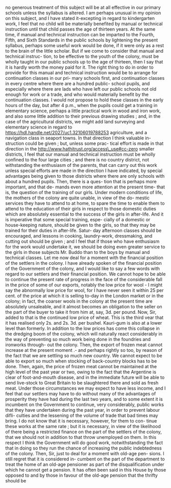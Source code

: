 no generous treatment of this subject will be at all effective in our primary schools unless the syllabus is altered. I am perhaps unusual in my opinion on this subject, and I have stated it-excepting in regard to kindergarten work, I feel that no child will be materially benefited by manual or technical instruction until that child passes the age of thirteen years. At the same time, if manual and technical instruction can be imparted to the Fourth, Fifth, and Sixth Standards in the public schools by lightening the present syllabus, perhaps some useful work would be done, if it were only as a rest to the brain of the little scholar. But if we come to consider that manual and technical instruc- tion, to be effective to the youth of the colony, must be wholly taught in our public schools up to the age of thirteen, then I say that it is hardly worth the money paid for it. The right thing to do in order to provide for this manual and technical instruction would be to arrange for continuation classes in our pri- mary schools first, and continuation classes in every centre where there are a hundred public- school pupils, and especially where there are lads who have left our public schools not old enough for work or a trade, and who would materially benefit by the continuation classes. I would not propose to hold these classes in the early hours of the day, but after 4 p.m., when the pupils could get a training in elementary science, perhaps a little practical work in wood and iron work, and also some little addition to their previous drawing studies ; and, in the case of the agricultural districts, we might add land surveying and elementary science in regard to https://hdl.handle.net/2027/uc1.32106019788253 agriculture, and a navigation class in seaport towns. In that direction I think valuable in- struction could be given ; but, unless some prac- tical effort is made in that direction in the http://www.hathitrust.org/access\_use#cc-zero smaller districts, I feel that our manual and technical instruction must be wholly confined to the four large cities ; and there is no country district, not withstanding the enthusiasm of the parents, that can carry out this work unless special efforts are made in the direction I have indicated, by special advantages being given to those districts where there are only schools with about a hundred pupils. Then, there is a ques- tion that is perhaps more important, and that de- mands even more attention at the present time- that is, the question of the training of our girls. Under modern conditions of life, the mothers of the colony are quite unable, in view of the do- mestic services they have to attend to at home, to spare the time to enable them to attend to the education of their girls in respect to those domestic duties which are absolutely essential to the success of the girls in after-life. And it is imperative that some special training, espe- cially of a domestic or house-keeping nature, should be given to the girls, so that they may be trained for their duties in after-life. Satur- day afternoon classes should be encouraged, and lessons in cooking, laundry-work, dressmaking, and cutting out should be given ; and I feel that if those who have enthusiasm for the work would undertake it, we should be doing even greater service to the girls in those subjects Mr. Buddo than to the boys by manual and technical classes. Let me now deal for a moment with the financial position of the settlers in the colony. I have already spoken of the financial position of the Government of the colony, and I would like to say a few words with regard to our settlers and their financial position. We cannot hope to be able to continue the present rate of progress in the face of the considerable fall in the price of some of our exports, notably the low price for wool - I might say the abnormally low price for wool, for I have never seen it within 25 per cent. of the price at which it is selling to-day in the London market or in the colony; in fact, the coarser wools in the colony at the present time are absolutely unsaleable, and it almost becomes an obligation to the seller on the part of the buyer to take it from him at, say, 3d. per pound. Now, Sir, added to that is the continued low price of wheat. This is the third vear that it has realised only 2s. and 2s. 3d. per bushel. Kauri-gum is also at a lower level than formerly. In addition to the low prices has come this collapse in the dredging boom of the colony, which will naturally react considerably in the way of preventing so much work being done in the foundries and ironworks through- out the colony. Then, the export of frozen meat cannot increase at the present moment .- and perhaps rightly so too, by reason of the fact that we are settling so much new country. We cannot expect to be able to export so much when stocking of back-country blocks has to be done. Then, again, the price of frozen meat cannot be maintained at the high level of the past year or two, owing to the fact that the Argentine is clear of foot-and-mouth disease, and in the immediate future will be able to send live-stock to Great Britain to be slaughtered there and sold as fresh meat. Under those circumstances we may expect to have less income, and I feel that our settlers may have to do without many of the advantages of prosperity they have had during the last two years, and to some extent it is incumbent on the Government to continue, very considerably, public works that they have undertaken during the past year, in order to prevent labour difli- culties and the lessening of the volume of trade that bad times may bring. I do not know that it is necessary, however, for them to con- tinue these works at the same rate ; but it is necessary, in view of the likelihood of there being a restricted finance on the part of the settlers of the colony, that we should not in addition to that throw unemployed on them. In this respect I think the Government will do good work, notwithstanding the fact that in doing so they run the chance of increasing the public indebtedness of the colony. Then, Sir, just to deal for a moment with old-age pen- sions. I still regret that it is considered in- cumbent on the part of the department to treat the home of an old-age pensioner as part of the disqualification under which he cannot get a pension. It has often been said in this House by those opposed to and by those in favour of the old-age pension that the thrifty should be 